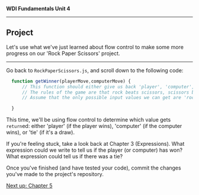 **WDI Fundamentals Unit 4**

---

## Project

Let's use what we've just learned about flow control to make some more progress on our 'Rock Paper Scissors' project.

- - - - - - - - - - - - - - - - - - - - - - - - - - - - - - - - - - - - - - - - - - - - - - - - - - - - - - - - - - - - - - -

Go back to `RockPaperScissors.js`, and scroll down to the following code:

```javascript
  function getWinner(playerMove,computerMove) {
      // This function should either give us back 'player', 'computer', or 'tie'.
      // The rules of the game are that rock beats scissors, scissors beats paper, and paper beats rock.
      // Assume that the only possible input values we can get are 'rock', 'paper', and 'scissors'.

  }
```

This time, we'll be using flow control to determine which value gets `return`ed: either 'player' (if the player wins), 'computer' (if the computer wins), or 'tie' (if it's a draw).

If you're feeling stuck, take a look back at Chapter 3 (Expressions). What expression could we write to tell us if the player (or computer) has won? What expression could tell us if there was a tie?

Once you've finished (and have tested your code), commit the changes you've made to the project's repository.

[Next up: Chapter 5](../05_chapter/README.md)
